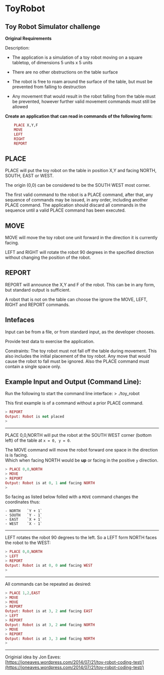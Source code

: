 # ToyRobot

## Toy Robot Simulator challenge

**Original Requirements**

Description:

- The application is a simulation of a toy robot moving on a square tabletop, of dimensions 5 units x 5 units

- There are no other obstructions on the table surface

- The robot is free to roam around the surface of the table, but must be prevented from falling to destruction

- Any movement that would result in the robot falling from the table must be prevented, however further valid movement commands must still be allowed


**Create an application that can read in commands of the following form:**

```elixir
    PLACE X,Y,F
    MOVE
    LEFT
    RIGHT
    REPORT
```

## PLACE

PLACE will put the toy robot on the table in position X,Y and facing NORTH, SOUTH, EAST or WEST.

The origin (0,0) can be considered to be the SOUTH WEST most corner.

The first valid command to the robot is a PLACE command, after that, any sequence of commands may be issued, in any order, including another PLACE command. The application should discard all commands in the sequence until a valid PLACE command has been executed.

## MOVE

MOVE will move the toy robot one unit forward in the direction it is currently facing.

LEFT and RIGHT will rotate the robot 90 degrees in the specified direction without changing the position of the robot.

## REPORT

REPORT will announce the X,Y and F of the robot. This can be in any form, but standard output is sufficient.

A robot that is not on the table can choose the ignore the MOVE, LEFT, RIGHT and REPORT commands.

## Intefaces

Input can be from a file, or from standard input, as the developer chooses.

Provide test data to exercise the application.

Constraints: The toy robot must not fall off the table during movement. This also includes the initial placement of the toy robot. Any move that would cause the robot to fall must be ignored. Also the PLACE command must contain a single space only.

## Example Input and Output (Command Line):

Run the following to start the command line interface:
    > ./toy_robot

This first example is of a command without a prior PLACE command.
```elixir
> REPORT
Output: Robot is not placed
>
```
  --------------------------------------------------------------------------------
PLACE 0,0,NORTH will put the robot at the SOUTH WEST corner (bottom left) of the table
at `x = 0, y = 0`.

The MOVE command will move the robot forward one space in the direction is is facing.   
Which when facing NORTH would be **up** or facing in the positive `y` direction.
```elixir
> PLACE 0,0,NORTH
> MOVE
> REPORT
Output: Robot is at 0, 1 and facing NORTH
>
```
So facing as listed below folled with a `MOVE` command changes the coordinates thus:

    - NORTH   `Y + 1`
    - SOUTH   `Y - 1` 
    - EAST    `X + 1`
    - WEST    `X - 1`
  --------------------------------------------------------------------------------
LEFT rotates the robot 90 degrees to the left. So a LEFT form NORTH faces the robot to the WEST:
```elixir
> PLACE 0,0,NORTH
> LEFT
> REPORT
Output: Robot is at 0, 0 and facing WEST
>
```

   --------------------------------------------------------------------------------
All commands can be repeated as desired:
```elixir
> PLACE 1,2,EAST
> MOVE
> MOVE
> REPORT
Output: Robot is at 3, 2 and facing EAST
> LEFT
> REPORT
Output: Robot is at 3, 2 and facing NORTH
> MOVE
> REPORT
Output: Robot is at 3, 3 and facing NORTH
>
```
----------------
Originial idea by Jon Eaves: [https://joneaves.wordpress.com/2014/07/21/toy-robot-coding-test/](https://joneaves.wordpress.com/2014/07/21/toy-robot-coding-test/)